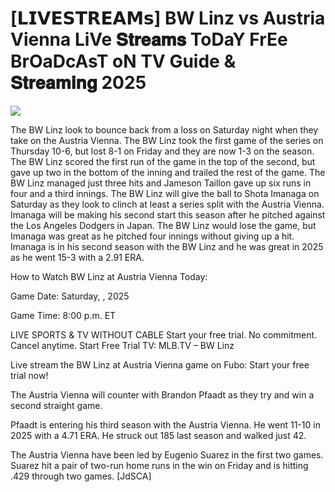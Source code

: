 # [𝗟𝗜𝗩𝗘𝗦𝗧𝗥𝗘𝗔𝗠𝘀] BW Linz vs Austria Vienna LiVe 𝐒𝐭𝐫𝐞𝐚𝐦𝐬 ToDaY FrEe BrOaDcAsT oN TV Guide & 𝐒𝐭𝐫𝐞𝐚𝐦𝐢𝐧𝐠  2025  
  
  
[![](https://i.imgur.com/qSNzIqt.png)](https://movie.rssnews.media/RqCqeDk.php)  
  
The BW Linz look to bounce back from a loss on Saturday night when they take on the Austria Vienna. The BW Linz took the first game of the series on Thursday 10-6, but lost 8-1 on Friday and they are now 1-3 on the season. The BW Linz scored the first run of the game in the top of the second, but gave up two in the bottom of the inning and trailed the rest of the game. The BW Linz managed just three hits and Jameson Taillon gave up six runs in four and a third innings. The BW Linz will give the ball to Shota Imanaga on Saturday as they look to clinch at least a series split with the Austria Vienna. Imanaga will be making his second start this season after he pitched against the Los Angeles Dodgers in Japan. The BW Linz would lose the game, but Imanaga was great as he pitched four innings without giving up a hit. Imanaga is in his second season with the BW Linz and he was great in 2025 as he went 15-3 with a 2.91 ERA.

How to Watch BW Linz at Austria Vienna Today:

Game Date: Saturday, , 2025

Game Time: 8:00 p.m. ET

LIVE SPORTS & TV WITHOUT CABLE
Start your free trial. No commitment. Cancel anytime.
Start Free Trial
TV: MLB.TV – BW Linz

Live stream the BW Linz at Austria Vienna game on Fubo: Start your free trial now!

The Austria Vienna will counter with Brandon Pfaadt as they try and win a second straight game.

Pfaadt is entering his third season with the Austria Vienna. He went 11-10 in 2025 with a 4.71 ERA. He struck out 185 last season and walked just 42.

The Austria Vienna have been led by Eugenio Suarez in the first two games. Suarez hit a pair of two-run home runs in the win on Friday and is hitting .429 through two games. [JdSCA]